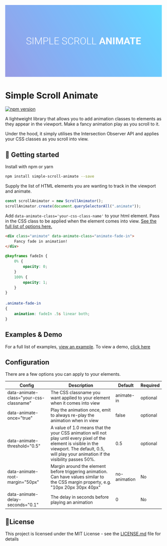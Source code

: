 ![Logo](./example/logo.png)

# Simple Scroll Animate

[![npm version](https://badge.fury.io/js/simple-scroll-animate.svg)](https://badge.fury.io/js/simple-scroll-animate)


A lightweight library that allows you to add animation classes to elements as they appear in the viewport. Make a fancy animation play as you scroll to it.

Under the hood, it simply utilises the Intersection Observer API and applies your CSS classes as you scroll into view.

## 🚀 Getting started

Install with npm or yarn

```bash
npm install simple-scroll-animate --save
```

Supply the list of HTML elements you are wanting to track in the viewport and animate. 
```js
const scrollAnimator = new ScrollAnimator();
scrollAnimator.create(document.querySelectorAll(".animate"));
```

Add `data-animate-class='your-css-class-name'` to your html element. Pass in the CSS class to be applied when the element comes into view. 
    [See the full list of options here.](#configuration)
```html
<div class="animate" data-animate-class="animate-fade-in">
    Fancy fade in animation!
</div>
```
```css
@keyframes fadeIn {
    0% {
        opacity: 0;
    }
    100% {
        opacity: 1;
    }
}

.animate-fade-in 
{
    animation: fadeIn .5s linear both;
}
```
## Examples & Demo
For a full list of examples, [view an example](./example).  To view a demo, [click here](https://grantbartlett.github.io/simple-scroll-animate/)


## Configuration
There are a few options you can apply to your elements. 

| Config      | Description | Default  | Required  |
| ----------- | ----------- |--------- | --------- |
| data-animate-class="your-css-classname" | The CSS classname you want applied to your element when it comes into view | animate-in | optional |
| data-animate-once="true" | Play the animation once, emit to always re-play the animation when in view  | false | optional |
| data-animate-threshold="0.5" | A value of 1.0 means that the your CSS animation will not play until every pixel of the element is visible in the viewport. The default, 0.5, will play your animation if the visibility passes 50%. | 0.5 |  optional |
| data-animate-root-margin="50px" | Margin around the element before triggering animation. Can have values similar to the CSS margin property, e.g. "10px 20px 30px 40px" | no-animation | No |
| data-animate-delay-seconds="0.1" | The delay in seconds before playing an animation | 0 | No |


## 📝License
This project is licensed under the MIT License - see the [LICENSE.md](LICENSE.md) file for details

